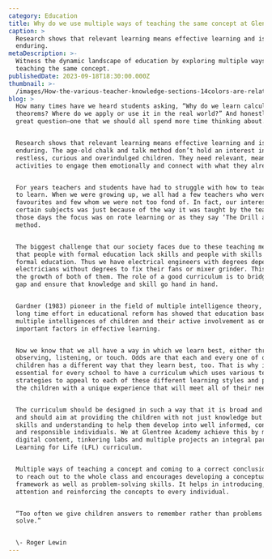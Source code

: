 ```yaml
---
category: Education
title: Why do we use multiple ways of teaching the same concept at Glentree Academy?
caption: >
  Research shows that relevant learning means effective learning and is most
  enduring.
metaDescription: >-
  Witness the dynamic landscape of education by exploring multiple ways of
  teaching the same concept. 
publishedDate: 2023-09-18T18:30:00.000Z
thumbnail: >-
  /images/How-the-various-teacher-knowledge-sections-14colors-are-related-to-each-other-Layout.png
blog: >
  How many times have we heard students asking, “Why do we learn calculus or
  theorems? Where do we apply or use it in the real world?” And honestly, it’s a
  great question–one that we should all spend more time thinking about.


  Research shows that relevant learning means effective learning and is most
  enduring. The age-old chalk and talk method don’t hold an interest in today’s
  restless, curious and overindulged children. They need relevant, meaningful
  activities to engage them emotionally and connect with what they already know.


  For years teachers and students have had to struggle with how to teach and how
  to learn. When we were growing up, we all had a few teachers who were
  favourites and few whom we were not too fond of. In fact, our interest in
  certain subjects was just because of the way it was taught by the teacher. In
  those days the focus was on rote learning or as they say ‘The Drill and Kill’
  method.


  The biggest challenge that our society faces due to these teaching methods is
  that people with formal education lack skills and people with skills lack
  formal education. Thus we have electrical engineers with degrees dependant on
  electricians without degrees to fix their fans or mixer grinder. This limits
  the growth of both of them. The role of a good curriculum is to bridge this
  gap and ensure that knowledge and skill go hand in hand.


  Gardner (1983) pioneer in the field of multiple intelligence theory, in his
  long time effort in educational reform has showed that education based on
  multiple intelligences of children and their active involvement as one of the
  important factors in effective learning.


  Now we know that we all have a way in which we learn best, either through
  observing, listening, or touch. Odds are that each and every one of our
  children has a different way that they learn best, too. That is why it is
  essential for every school to have a curriculum which uses various teaching
  strategies to appeal to each of these different learning styles and provide
  the children with a unique experience that will meet all of their needs.


  The curriculum should be designed in such a way that it is broad and balanced
  and should aim at providing the children with not just knowledge but all
  skills and understanding to help them develop into well informed, confident
  and responsible individuals. We at Glentree Academy achieve this by making
  digital content, tinkering labs and multiple projects an integral part of our
  Learning for Life (LFL) curriculum.


  Multiple ways of teaching a concept and coming to a correct conclusion, help
  to reach out to the whole class and encourages developing a conceptual
  framework as well as problem-solving skills. It helps in introducing, holding
  attention and reinforcing the concepts to every individual.


  “Too often we give children answers to remember rather than problems to
  solve.”


  \- Roger Lewin
---
```


